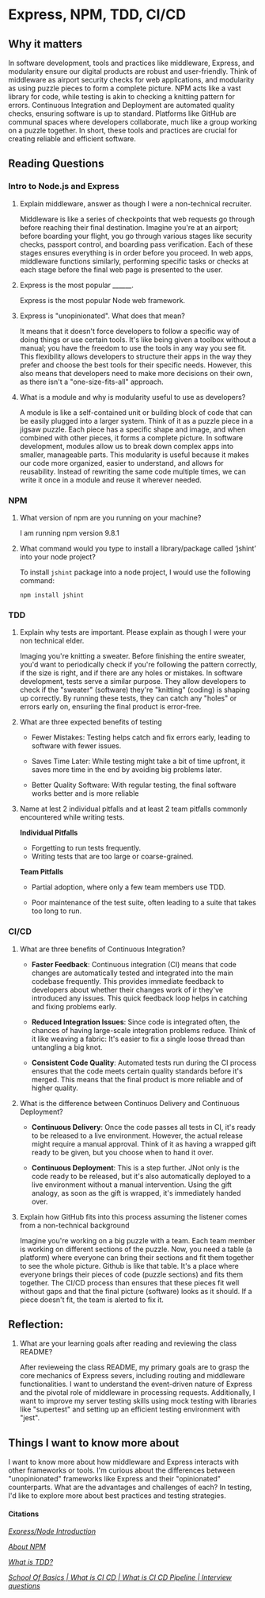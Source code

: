 # Express, NPM, TDD, CI/CD

## Why it matters

In software development, tools and practices like middleware, Express, and modularity ensure our digital products are robust and user-friendly. Think of middleware as airport security checks for web applications, and modularity as using puzzle pieces to form a complete picture. NPM acts like a vast library for code, while testing is akin to checking a knitting pattern for errors. Continuous Integration and Deployment are automated quality checks, ensuring software is up to standard. Platforms like GitHub are communal spaces where developers collaborate, much like a group working on a puzzle together. In short, these tools and practices are crucial for creating reliable and efficient software.

## Reading Questions

### Intro to Node.js and Express

1. Explain middleware, answer as though I were a non-technical recruiter. 

    Middleware is like a series of checkpoints that web requests go through before reaching their final destination. Imagine you're at an airport; before boarding your flight, you go through various stages like security checks, passport control, and boarding pass verification. Each of these stages ensures everything is in order before you proceed. In web apps, middleware functions similarly, performing specific tasks or checks at each stage before the final web page is presented to the user.

2. Express is the most popular ______. 

    Express is the most popular Node web framework. 

3. Express is "unopinionated". What does that mean? 

    It means that it doesn't force developers to follow a specific way of doing things or use certain tools. It's like being given a toolbox without a manual; you have the freedom to use the tools in any way you see fit. This flexibility allows developers to structure their apps in the way they prefer and choose the best tools for their specific needs. However, this also means that developers need to make more decisions on their own, as there isn't a "one-size-fits-all" approach.

4. What is a module and why is modularity useful to use as developers? 

    A module is like a self-contained unit or building block of code that can be easily plugged into a larger system. Think of it as a puzzle piece in a jigsaw puzzle. Each piece has a specific shape and image, and when combined with other pieces, it forms a complete picture. In software development, modules allow us to break down complex apps into smaller, manageable parts. This modularity is useful because it makes our code more organized, easier to understand, and allows for reusability. Instead of rewriting the same code multiple times, we can write it once in a module and reuse it wherever needed.

### NPM 

1. What version of npm are you running on your machine?

    I am running npm version 9.8.1


2. What command would you type to install a library/package called ‘jshint’ into your node project?

    To install `jshint` package into a node project, I would use the following command: 

    `npm install jshint`

### TDD

1. Explain why tests are important. Please explain as though I were your non technical elder.

    Imaging you're knitting a sweater. Before finishing the entire sweater, you'd want to periodically check if you're following the pattern correctly, if the size is right, and if there are any holes or mistakes. In software development, tests serve a similar purpose. They allow developers to check if the "sweater" (software) they're "knitting" (coding) is shaping up correctly. By running these tests, they can catch any "holes" or errors early on, ensuriing the final product is error-free. 


2. What are three expected benefits of testing

    - Fewer Mistakes: Testing helps  catch and fix errors early, leading to software with fewer issues. 

    -  Saves Time Later: While testing might take a bit of time upfront, it saves more time in the end by avoiding big problems later. 

    - Better Quality Software: With regular testing, the final software works better and is more reliable


3. Name at lest 2 individual pitfalls and at least 2 team pitfalls commonly encountered while writing tests.

    **Individual Pitfalls**

    - Forgetting to run tests frequently. 
    - Writing tests that are too large or coarse-grained. 

    **Team Pitfalls**

    - Partial adoption, where only a few team members use TDD. 

    - Poor maintenance of the test suite, often leading to a suite that takes too long to run. 

### CI/CD

1. What are three benefits of Continuous Integration?

    - **Faster Feedback**: Continuous integration (CI) means that code changes are automatically tested and integrated into the main codebase frequently. This provides immediate feedback to developers about whether their changes work of ir they've introduced any issues. This quick feedback loop helps in catching and fixing problems early. 

    - **Reduced Integration Issues**: Since code is integrated often, the chances of having large-scale integration problems reduce. Think of it like weaving a fabric: It's easier to fix a single loose thread than untangling a big knot. 

    - **Consistent Code Quality**: Automated tests run during the CI process ensures that the code meets certain quality standards before it's merged. This means that the final product is more reliable and of higher quality. 


2. What is the difference between Continuos Delivery and Continuous Deployment?

    - **Continuous Delivery**: Once the code passes all tests in CI, it's ready to be released to a live environment. However, the actual release might require a manual approval. Think of it as having a wrapped gift ready to be given, but you choose when to hand it over. 

    - **Continuous Deployment**: This is a step further. JNot only is the code ready to be released, but it's also automatically deployed to a live environment without a manual intervention. Using the gift analogy, as soon as the gift is wrapped, it's immediately handed over. 


3. Explain how GitHub fits into this process assuming the listener comes from a non-technical background

    Imagine you're working on a big puzzle with a team. Each team member is working on different sections of the puzzle. Now, you need a table (a platform) where everyone can bring their sections and fit them together to see the whole picture. Github is like that table. It's a place where everyone brings their pieces of code (puzzle sections) and fits them together. The CI/CD process than ensures that these pieces fit well without gaps and that the final picture (software) looks as it should. If a piece doesn't fit, the team is alerted to fix it. 

## Reflection: 

1. What are your learning goals after reading and reviewing the class README? 

    After revieweing the class README, my primary goals are to grasp the core mechanics of Express severs, including routing and middleware functionalities. I want to understand the event-driven nature of Express and the pivotal role of middleware in processing requests. Additionally, I want to improve my server testing skills using mock testing with libraries like "supertest" and setting up an efficient testing environment with "jest".  

## Things I want to know more about

I want to know more about how middleware and Express interacts with other frameworks or tools. I'm curious about the differences between "unopinionated" frameworks like Express and their "opinionated" counterparts. What are the advantages and challenges of each? In testing, I'd like to explore more about best practices and testing strategies. 


#### Citations
[*Express/Node Introduction*](https://developer.mozilla.org/en-US/docs/Learn/Server-side/Express_Nodejs/Introduction)

[*About NPM*](https://docs.npmjs.com/about-npm)

[*What is TDD?*](https://www.agilealliance.org/glossary/tdd/)

[*School Of Basics | What is CI CD | What is CI CD Pipeline | Interview questions*](https://www.youtube.com/watch?v=k2aNsQKwyOo)
